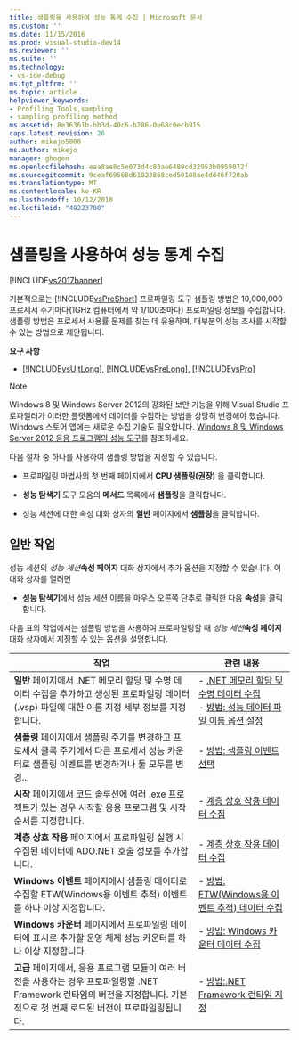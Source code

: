 ```yaml
---
title: 샘플링을 사용하여 성능 통계 수집 | Microsoft 문서
ms.custom: ''
ms.date: 11/15/2016
ms.prod: visual-studio-dev14
ms.reviewer: ''
ms.suite: ''
ms.technology:
- vs-ide-debug
ms.tgt_pltfrm: ''
ms.topic: article
helpviewer_keywords:
- Profiling Tools,sampling
- sampling profiling method
ms.assetid: 8e36361b-bb3d-40c6-b286-0e68c0ecb915
caps.latest.revision: 26
author: mikejo5000
ms.author: mikejo
manager: ghogen
ms.openlocfilehash: eaa8ae8c5e073d4c83ae6489cd32953b0959072f
ms.sourcegitcommit: 9ceaf69568d61023868ced59108ae4dd46f720ab
ms.translationtype: MT
ms.contentlocale: ko-KR
ms.lasthandoff: 10/12/2018
ms.locfileid: "49223700"
---
```

# <a name="collecting-performance-statistics-by-using-sampling"></a>샘플링을 사용하여 성능 통계 수집
[!INCLUDE[vs2017banner](../includes/vs2017banner.md)]

기본적으로는 [!INCLUDE[vsPreShort](../includes/vspreshort-md.md)] 프로파일링 도구 샘플링 방법은 10,000,000 프로세서 주기마다(1GHz 컴퓨터에서 약 1/100초마다) 프로파일링 정보를 수집합니다. 샘플링 방법은 프로세서 사용률 문제를 찾는 데 유용하며, 대부분의 성능 조사를 시작할 수 있는 방법으로 제안됩니다.  
  
 **요구 사항**  
  
-   [!INCLUDE[vsUltLong](../includes/vsultlong-md.md)], [!INCLUDE[vsPreLong](../includes/vsprelong-md.md)], [!INCLUDE[vsPro](../includes/vspro-md.md)]  
  
> [!NOTE]
>  Windows 8 및 Windows Server 2012의 강화된 보안 기능을 위해 Visual Studio 프로파일러가 이러한 플랫폼에서 데이터를 수집하는 방법을 상당히 변경해야 했습니다. Windows 스토어 앱에는 새로운 수집 기술도 필요합니다. [Windows 8 및 Windows Server 2012 응용 프로그램의 성능 도구](../profiling/performance-tools-on-windows-8-and-windows-server-2012-applications.md)를 참조하세요.  
  
 다음 절차 중 하나를 사용하여 샘플링 방법을 지정할 수 있습니다.  
  
-   프로파일링 마법사의 첫 번째 페이지에서 **CPU 샘플링(권장)** 을 클릭합니다.  
  
-   **성능 탐색기** 도구 모음의 **메서드** 목록에서 **샘플링**을 클릭합니다.  
  
-   성능 세션에 대한 속성 대화 상자의 **일반** 페이지에서 **샘플링**을 클릭합니다.  
  
## <a name="common-tasks"></a>일반 작업  
 성능 세션의 _성능 세션_**속성 페이지** 대화 상자에서 추가 옵션을 지정할 수 있습니다. 이 대화 상자를 열려면  
  
-   **성능 탐색기**에서 성능 세션 이름을 마우스 오른쪽 단추로 클릭한 다음 **속성**을 클릭합니다.  
  
 다음 표의 작업에서는 샘플링 방법을 사용하여 프로파일링할 때 _성능 세션_**속성 페이지** 대화 상자에서 지정할 수 있는 옵션을 설명합니다.  
  
|작업|관련 내용|  
|----------|---------------------|  
|**일반** 페이지에서 .NET 메모리 할당 및 수명 데이터 수집을 추가하고 생성된 프로파일링 데이터(.vsp) 파일에 대한 이름 지정 세부 정보를 지정합니다.|-   [.NET 메모리 할당 및 수명 데이터 수집](../profiling/collecting-dotnet-memory-allocation-and-lifetime-data.md)<br />-   [방법: 성능 데이터 파일 이름 옵션 설정](../profiling/how-to-set-performance-data-file-name-options.md)|  
|**샘플링** 페이지에서 샘플링 주기를 변경하고 프로세서 클록 주기에서 다른 프로세서 성능 카운터로 샘플링 이벤트를 변경하거나 둘 모두를 변경...|-   [방법: 샘플링 이벤트 선택](../profiling/how-to-choose-sampling-events.md)|  
|**시작** 페이지에서 코드 솔루션에 여러 .exe 프로젝트가 있는 경우 시작할 응용 프로그램 및 시작 순서를 지정합니다.|-   [계층 상호 작용 데이터 수집](../profiling/collecting-tier-interaction-data.md)|  
|**계층 상호 작용** 페이지에서 프로파일링 실행 시 수집된 데이터에 ADO.NET 호출 정보를 추가합니다.|-   [계층 상호 작용 데이터 수집](../profiling/collecting-tier-interaction-data.md)|  
|**Windows 이벤트** 페이지에서 샘플링 데이터로 수집할 ETW(Windows용 이벤트 추적) 이벤트를 하나 이상 지정합니다.|-   [방법: ETW(Windows용 이벤트 추적) 데이터 수집](../profiling/how-to-collect-event-tracing-for-windows-etw-data.md)|  
|**Windows 카운터** 페이지에서 프로파일링 데이터에 표시로 추가할 운영 체제 성능 카운터를 하나 이상 지정합니다.|-   [방법: Windows 카운터 데이터 수집](../profiling/how-to-collect-windows-counter-data.md)|  
|**고급** 페이지에서, 응용 프로그램 모듈이 여러 버전을 사용하는 경우 프로파일링할 .NET Framework 런타임의 버전을 지정합니다. 기본적으로 첫 번째 로드된 버전이 프로파일링됩니다.|-   [방법:.NET Framework 런타임 지정](../profiling/how-to-specify-the-dotnet-framework-runtime.md)|




